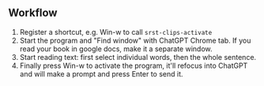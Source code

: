 ## Workflow

1. Register a shortcut, e.g. Win-w to call `srst-clips-activate`
2. Start the program and "Find window" with ChatGPT Chrome tab.
   If you read your book in google docs, make it a separate window.
3. Start reading text: first select individual words, then the whole sentence.
4. Finally press Win-w to activate the program, it'll refocus into ChatGPT and will
   make a prompt and press Enter to send it.